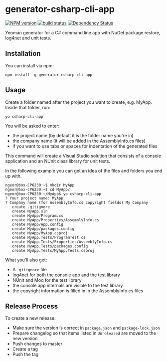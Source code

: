 # generator-csharp-cli-app

[![NPM version][npm-image]][npm-url] [![build status][travis-image]][travis-url] [![Dependency Status][deps-image]][deps-url]

Yeoman generator for a C# command line app with NuGet package restore, log4net and unit tests.

## Installation

You can install via npm:

	npm install -g generator-csharp-cli-app

## Usage

Create a folder named after the project you want to create, e.g. MyApp. Inside that folder, run:

	yo csharp-cli-app

You will be asked to enter:

- the project name (by default it is the folder name you're in)
- the company name (it will be added in the AssemblyInfo.cs files)
- if you want to use tabs or spaces for indentation of the generated files

This command will create a Visual Studio solution that consists of a console application and an NUnit class library for unit tests.

In the following example you can get an idea of the files and folders you end up with.

	ngeor@box-CP6230:~$ mkdir MyApp
	ngeor@box-CP6230:~$ cd MyApp/
	ngeor@box-CP6230:~/MyApp$ yo csharp-cli-app
	? Your project name: MyApp
	? Company name (for AssemblyInfo.cs copyright fields) My Company
	   create .gitignore
	   create MyApp.sln
	   create MyApp/Program.cs
	   create MyApp/Properties/AssemblyInfo.cs
	   create MyApp/App.config
	   create MyApp/packages.config
	   create MyApp/MyApp.csproj
	   create MyApp.Tests/ProgramTest.cs
	   create MyApp.Tests/Properties/AssemblyInfo.cs
	   create MyApp.Tests/packages.config
	   create MyApp.Tests/MyApp.Tests.csproj

What you'll also get:

- A `.gitignore` file
- log4net for both the console app and the test library
- NUnit and Moq for the test library
- the console app internals are visible to the test library
- the copyright information is filled in in the AssemblyInfo.cs files

## Release Process

To create a new release:

- Make sure the version is correct in `package.json` and `package-lock.json`
- Prepare changelog so that items listed in `Unreleased` are moved to the new version
- Push changes to master
- Create a tag
- Push the tag


[npm-image]: https://img.shields.io/npm/v/generator-csharp-cli-app.svg
[npm-url]: https://npmjs.org/package/generator-csharp-cli-app
[travis-image]: https://travis-ci.org/ngeor/generator-csharp-cli-app.svg?branch=master
[travis-url]: https://travis-ci.org/ngeor/generator-csharp-cli-app
[deps-image]: https://david-dm.org/ngeor/generator-csharp-cli-app.svg
[deps-url]: https://david-dm.org/ngeor/generator-csharp-cli-app
